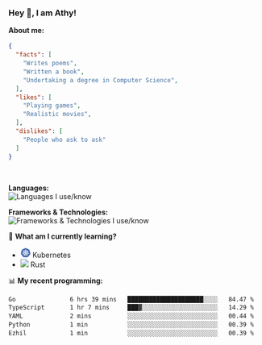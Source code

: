 ### Hey 👋, I am Athy!<br>

**About me:**


```json
{
  "facts": [
    "Writes poems",
    "Written a book",
    "Undertaking a degree in Computer Science",
  ],
  "likes": [
    "Playing games",
    "Realistic movies",
  ],
  "dislikes": [
    "People who ask to ask"
  ]
}
```
<br>


**Languages:**<br>
![Languages I use/know](https://skillicons.dev/icons?i=go,js,py,html,lua,java)

**Frameworks & Technologies:**<br />
![Frameworks & Technologies I use/know](https://skillicons.dev/icons?i=nodejs,nextjs,ts,react,express,docker,kubernetes,mysql,postgresql,mongodb,git,github,tailwind,prisma)

📙 **What am I currently learning?**

- <img height="20" src="https://github.com/devicons/devicon/blob/master/icons/kubernetes/kubernetes-plain.svg" />  Kubernetes
- <img height="20" src="https://cdn.jsdelivr.net/gh/devicons/devicon/icons/rust/rust-plain.svg" /> Rust

📊 **My recent programming:**

<!--START_SECTION:waka-->

```txt
Go               6 hrs 39 mins   █████████████████████░░░░   84.47 %
TypeScript       1 hr 7 mins     ███▓░░░░░░░░░░░░░░░░░░░░░   14.29 %
YAML             2 mins          ░░░░░░░░░░░░░░░░░░░░░░░░░   00.44 %
Python           1 min           ░░░░░░░░░░░░░░░░░░░░░░░░░   00.39 %
Ezhil            1 min           ░░░░░░░░░░░░░░░░░░░░░░░░░   00.39 %
```

<!--END_SECTION:waka-->
